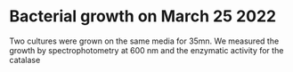 # Bacterial growth on March 25 2022

Two cultures were grown on the same media for 35mn.
We measured the growth by spectrophotometry at 600 nm 
and the enzymatic activity for the catalase
